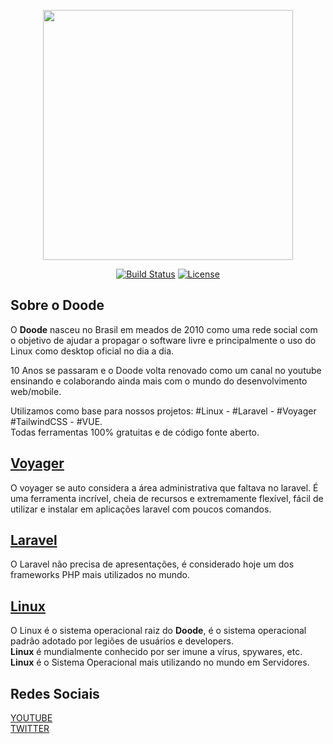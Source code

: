 <p align="center">
    <img src="https://www.doode.com.br/images/doode_center.png" width="400">
</p>

<p align="center">
<a href="https://travis-ci.org/laravel/framework"><img src="https://travis-ci.org/laravel/framework.svg" alt="Build Status"></a>
<a href="https://packagist.org/packages/laravel/framework"><img src="https://poser.pugx.org/laravel/framework/license.svg" alt="License"></a>
</p>

## **Sobre o Doode**

O **Doode** nasceu no Brasil em meados de 2010 como uma rede social com o objetivo de ajudar a propagar o software livre e principalmente o uso do Linux como desktop oficial no dia a dia.

10 Anos se passaram e o Doode volta renovado como um canal no youtube ensinando e colaborando ainda mais com o mundo do desenvolvimento web/mobile.

Utilizamos como base para nossos projetos: #Linux - #Laravel - #Voyager #TailwindCSS - #VUE. <br>
Todas ferramentas 100% gratuitas e de código fonte aberto.


## **[Voyager](https://voyager.devdojo.com/)**
O voyager se auto considera a área administrativa que faltava no laravel. É uma ferramenta incrível, cheia de recursos e extremamente flexível, fácil de utilizar e instalar em aplicações laravel com poucos comandos.


## **[Laravel](https://laravel.com/)**
O Laravel não precisa de apresentações, é considerado hoje um dos frameworks PHP mais utilizados no mundo. 


## **[Linux](https://https://distrowatch.com//)**
O Linux é o sistema operacional raiz do **Doode**, é o sistema operacional padrão adotado por legiões de usuários e developers. <br>
**Linux** é mundialmente conhecido por ser imune a vírus, spywares, etc.<br>
**Linux** é o Sistema Operacional mais utilizando no mundo em Servidores.

## Redes Sociais

[YOUTUBE](https://www.youtube.com/channel/UC_s8aGEqPhWjaBoEcJ8t-HQ/) <br>
[TWITTER](https://twitter.com/doodebrasil)



